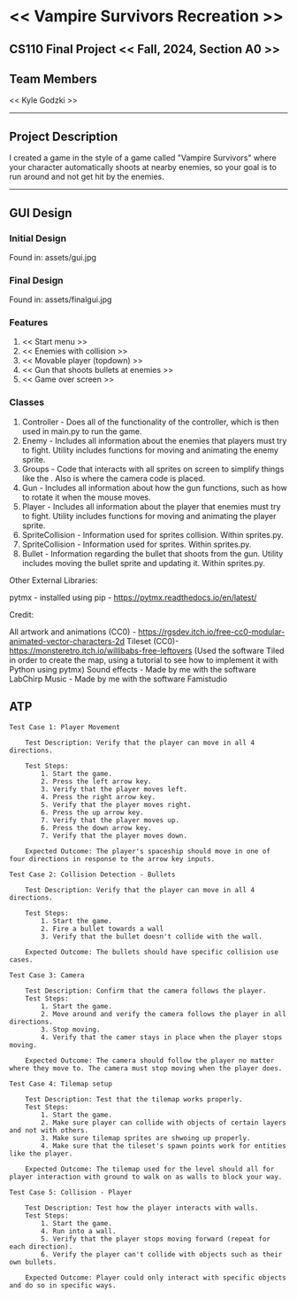 # << Vampire Survivors Recreation >>
## CS110 Final Project  << Fall, 2024, Section A0 >>

## Team Members

<< Kyle Godzki >>

***

## Project Description

I created a game in the style of a game called "Vampire Survivors" where your character automatically shoots at nearby enemies, so your goal is to run around and not get hit by the enemies. 

***

## GUI Design

### Initial Design

Found in: assets/gui.jpg

### Final Design

Found in: assets/finalgui.jpg

### Features

1. << Start menu >>
2. << Enemies with collision >>
3. << Movable player (topdown) >>
4. << Gun that shoots bullets at enemies >>
5. << Game over screen >>

### Classes

1. Controller - Does all of the functionality of the controller, which is then used in main.py to run the game.
2. Enemy - Includes all information about the enemies that players must try to fight. Utility includes functions for moving and animating the enemy sprite.
3. Groups - Code that interacts with all sprites on screen to simplify things like the . Also is where the camera code is placed.
4. Gun - Includes all information about how the gun functions, such as how to rotate it when the mouse moves.
5. Player - Includes all information about the player that enemies must try to fight. Utility includes functions for moving and animating the player sprite.
6. SpriteCollision - Information used for sprites collision. Within sprites.py.
7. SpriteCollision - Information used for sprites. Within sprites.py.
8. Bullet - Information regarding the bullet that shoots from the gun. Utility includes moving the bullet sprite and updating it. Within sprites.py.

Other External Libraries:

pytmx - installed using pip - https://pytmx.readthedocs.io/en/latest/

Credit:

All artwork and animations (CC0) - https://rgsdev.itch.io/free-cc0-modular-animated-vector-characters-2d
Tileset (CC0)- https://monsteretro.itch.io/willibabs-free-leftovers (Used the software Tiled in order to create the map, using a tutorial to see how to implement it with Python using pytmx)
Sound effects - Made by me with the software LabChirp
Music - Made by me with the software Famistudio

## ATP

    Test Case 1: Player Movement
        
        Test Description: Verify that the player can move in all 4 directions.
        
        Test Steps:
            1. Start the game.
            2. Press the left arrow key.
            3. Verify that the player moves left.
            4. Press the right arrow key.
            5. Verify that the player moves right.
            6. Press the up arrow key.
            7. Verify that the player moves up.
            6. Press the down arrow key.
            7. Verify that the player moves down.

        Expected Outcome: The player's spaceship should move in one of four directions in response to the arrow key inputs.

    Test Case 2: Collision Detection - Bullets

        Test Description: Verify that the player can move in all 4 directions.

        Test Steps:
            1. Start the game.
            2. Fire a bullet towards a wall
            3. Verify that the bullet doesn't collide with the wall.

        Expected Outcome: The bullets should have specific collision use cases.

    Test Case 3: Camera

        Test Description: Confirm that the camera follows the player.
        Test Steps:
            1. Start the game.
            2. Move around and verify the camera follows the player in all directions.
            3. Stop moving.
            4. Verify that the camer stays in place when the player stops moving.

        Expected Outcome: The camera should follow the player no matter where they move to. The camera must stop moving when the player does.
    
    Test Case 4: Tilemap setup

        Test Description: Test that the tilemap works properly.
        Test Steps:
            1. Start the game.
            2. Make sure player can collide with objects of certain layers and not with others.
            3. Make sure tilemap sprites are shwoing up properly.
            4. Make sure that the tileset's spawn points work for entities like the player.

        Expected Outcome: The tilemap used for the level should all for player interaction with ground to walk on as walls to block your way.

    Test Case 5: Collision - Player

        Test Description: Test how the player interacts with walls.
        Test Steps:
            1. Start the game.
            4. Run into a wall.
            5. Verify that the player stops moving forward (repeat for each direction).
            6. Verify the player can't collide with objects such as their own bullets.

        Expected Outcome: Player could only interact with specific objects and do so in specific ways.
